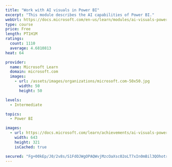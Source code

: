 ```yaml
---
title: "Work with AI visuals in Power BI"
excerpt: "This module describes the AI capabilities of Power BI."
webUrl: https://docs.microsoft.com/en-us/learn/modules/ai-visuals-power-bi/
type: course
price: Free
length: PT1H1M
ratings:
  count: 1110
  average: 4.6810813
heat: 64

provider:
  name: Microsoft Learn
  domain: microsoft.com
  images:
    - url: /assets/images/organizations/microsoft.com-50x50.jpg
      width: 50
      height: 50

levels:
  - Intermediate

topics:
  - Power BI

images:
  - url: https://docs.microsoft.com/learn/achievements/ai-visuals-power-bi-social.png
    width: 643
    height: 321
    isCached: true

secured: "Fg+00kEp/J0/2v8s/S1FdOJWgOPAQWvjMzcOaXsc02oLT7xIn0mBil3QOhotrDrwi7h1R5/M3u0uRYhqQZOwOfc0R6CzJ+xN4XWeQSULmbxlBgXsy9vXQ2lxk8K8MNunE0cBEA2HQUCoDRfPkzKbaSDUCuFyD+B4KsTwM9GBSgvNHLK+CBD/u8XwVWN+zE2Qu7n7O+0IIb4ccaGRaZz2z0KWZNEpio6kOcv9PSB/xnLzOrWm9cT7vJgu5IJZFT6hJo95oVk/THMZ/+8ek5dFsy0lxcvkVy4Xzd2JxO5KUY6ii6zc/HhXXeyAsNdFeaqDUnWVK/6bKYsE78F2+n4HURiWQb0yGtgf84bLo9Mds7s54gqW8ifEs+KX1NVfI5ULSxtK4uDvpuNU0TecVvkyxVjZe0gm4dc1fAa23DG8wxY=;ahuv/84OAbWGgrAv+bQ8lw=="
---
```


